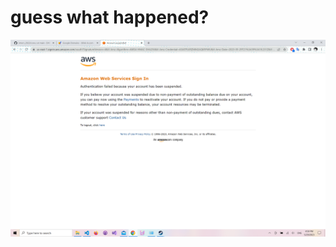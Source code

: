 # guess what happened?

![](https://raw.githubusercontent.com/DAF201/DAF201.github.io/main/static/Screenshot%20(356).png)
